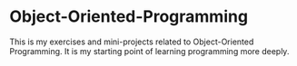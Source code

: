 # Object-Oriented-Programming
This is my exercises and mini-projects related to  Object-Oriented Programming. It is my starting point of learning programming more deeply.
